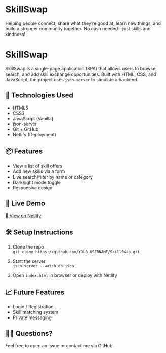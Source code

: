 # SkillSwap
Helping people connect, share what they’re good at, learn new things, and build a stronger community together. No cash needed—just skills and kindness!
# SkillSwap

SkillSwap is a single-page application (SPA) that allows users to browse, search, and add skill exchange opportunities. Built with HTML, CSS, and JavaScript, the project uses `json-server` to simulate a backend.

## 🔧 Technologies Used

- HTML5
- CSS3
- JavaScript (Vanilla)
- json-server
- Git + GitHub
- Netlify (Deployment)

## 📦 Features

- View a list of skill offers
- Add new skills via a form
- Live search/filter by name or category
- Dark/light mode toggle
- Responsive design

## 🚀 Live Demo

🔗 [View on Netlify](https://skillswap.netlify.app)

## 🛠️ Setup Instructions

1. Clone the repo  
   `git clone https://github.com/YOUR_USERNAME/SkillSwap.git`

2. Start the server  
   `json-server --watch db.json`

3. Open `index.html` in browser or deploy with Netlify

## 📈 Future Features

- Login / Registration
- Skill matching system
- Private messaging

## 🙋‍♂️ Questions?

Feel free to open an issue or contact me via GitHub.
